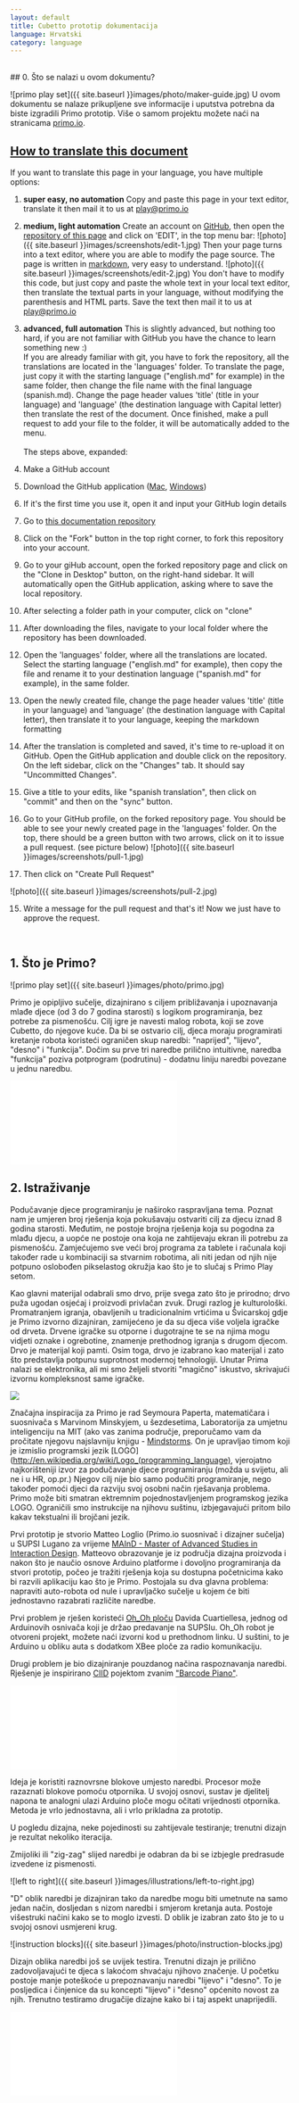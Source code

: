 ```yaml
---
layout: default
title: Cubetto prototip dokumentacija
language: Hrvatski
category: language
---
```


<br>

<div id="content" markdown="1">
## 0. Što se nalazi u ovom dokumentu?

![primo play set]({{ site.baseurl }}images/photo/maker-guide.jpg)
U ovom dokumentu se nalaze prikupljene sve informacije i uputstva potrebna da biste izgradili Primo prototip. Više o samom projektu možete naći na stranicama [primo.io](http://primo.io).

<h2>
<a href="#" id="translate-title">
    How to translate this document
</a>
</h2>


<div markdown="1" id="translate">

If you want to translate this page in your language, you have multiple options:

1. **super easy, no automation** Copy and paste this page in your text editor, translate it then mail it to us at [play@primo.io](mailto:play@primo.io)

2. **medium, light automation** Create an account on [GitHub](http://github.com), then open the [repository of this page](https://github.com/primo-io/prototype-documentation/blob/gh-pages/index.md) and click on 'EDIT', in the top menu bar:
![photo]({{ site.baseurl }}images/screenshots/edit-1.jpg)
Then your page turns into a text editor, where you are able to modify the page source. The page is written in [markdown](http://daringfireball.net/projects/markdown/syntax), very easy to understand.
![photo]({{ site.baseurl }}images/screenshots/edit-2.jpg)
You don't have to modify this code, but just copy and paste the whole text in your local text editor, then translate the textual parts in your language, without modifying the parenthesis and HTML parts. Save the text then mail it to us at [play@primo.io](mailto:play@primo.io)

3. **advanced, full automation** This is slightly advanced, but nothing too hard, if you are not familiar with GitHub you have the chance to learn something new :) <br>
If you are already familiar with git, you have to fork the repository, all the translations are located in the 'languages' folder. To translate the page, just copy it with the starting language ("english.md" for example) in the same folder, then change the file name with the final language (spanish.md). Change the page header values 'title' (title in your language) and 'language' (the destination language with Capital letter) then translate the rest of the document. Once finished, make a pull request to add your file to the folder, it will be automatically added to the menu.<br><br>
The steps above, expanded:

  1. Make a GitHub account
  2. Download the GitHub application ([Mac](http://mac.github.com/), [Windows](http://windows.github.com/))
  3. If it's the first time you use it, open it and input your GitHub login details
  4. Go to [this documentation repository](https://github.com/primo-io/prototype-documentation)
  5. Click on the "Fork" button in the top right corner, to fork this repository into your account.
  6. Go to your giHub account, open the forked repository page and click on the "Clone in Desktop" button, on the right-hand sidebar. It will automatically open the GitHub application, asking where to save the local repository.
  7. After selecting a folder path in your computer, click on "clone"
  8. After downloading the files, navigate to your local folder where the repository has been downloaded.
  9. Open the 'languages' folder, where all the translations are located. Select the starting language ("english.md" for example), then copy the file and rename it to your destination language ("spanish.md" for example), in the same folder.
  10. Open the newly created file, change the page header values 'title' (title in your language) and 'language' (the destination language with Capital letter), then translate it to your language, keeping the markdown formatting
  11. After the translation is completed and saved, it's time to re-upload it on GitHub. Open the GitHub application and double click on the repository. On the left sidebar, click on the "Changes" tab. It should say "Uncommitted Changes".
  12. Give a title to your edits, like "spanish translation", then click on "commit" and then on the "sync" button.
  13. Go to your GitHub profile, on the forked repository page. You should be able to see your newly created page in the 'languages' folder. On the top, there should be a green button with two arrows, click on it to issue a pull request. (see picture below)
  ![photo]({{ site.baseurl }}images/screenshots/pull-1.jpg)

  14. Then click on "Create Pull Request"

  ![photo]({{ site.baseurl }}images/screenshots/pull-2.jpg)

  15. Write a message for the pull request and that's it! Now we just have to approve the request.
</div>
<br>

## 1. Što je Primo?
![primo play set]({{ site.baseurl }}images/photo/primo.jpg)

Primo je opipljivo sučelje, dizajnirano s ciljem približavanja i upoznavanja mlađe djece (od 3 do 7 godina starosti) s logikom programiranja, bez potrebe za pismenošću. Cilj igre je navesti malog robota, koji se zove Cubetto, do njegove kuće. Da bi se ostvario cilj, djeca moraju programirati kretanje robota koristeći ograničen skup naredbi: "naprijed", "lijevo", "desno" i "funkcija". Dočim su prve tri naredbe prilično intuitivne, naredba "funkcija" poziva potprogram (podrutinu) - dodatnu liniju naredbi povezane u jednu naredbu.

<div class="videoWrapper">
	<iframe src="//player.vimeo.com/video/82620072" frameborder="0" webkitallowfullscreen="true" mozallowfullscreen="true"  allowfullscreen="true">        
    </iframe>
</div>

## 2. Istraživanje

Podučavanje djece programiranju je naširoko raspravljana tema. Poznat nam je umjeren broj rješenja koja pokušavaju ostvariti cilj za djecu iznad 8 godina starosti. Međutim, ne postoje brojna rješenja koja su pogodna za mlađu djecu, a uopće ne postoje ona koja ne zahtijevaju ekran ili potrebu za pismenošću. Zamjećujemo sve veći broj programa za tablete i računala koji također rade u kombinaciji sa stvarnim robotima, ali niti jedan od njih nije potpuno oslobođen pikselastog okružja kao što je to slučaj s Primo Play setom.

Kao glavni materijal odabrali smo drvo, prije svega zato što je prirodno; drvo puža ugodan osjećaj i proizvodi privlačan zvuk. Drugi razlog je kulturološki. Promatranjem igranja, obavljenih u tradicionalnim vrtićima u Švicarskoj gdje je Primo izvorno dizajniran, zamijećeno je da su djeca više voljela igračke od drveta. Drvene igračke su otporne i dugotrajne te se na njima mogu vidjeti oznake i ogrebotine, znamenje prethodnog igranja s drugom djecom. Drvo je materijal koji pamti. Osim toga, drvo je izabrano kao materijal i zato što predstavlja potpunu suprotnost modernoj tehnologiji. Unutar Prima nalazi se elektronika, ali mi smo željeli stvoriti "magično" iskustvo, skrivajući izvornu kompleksnost same igračke.

<img class="float" src="{{ site.baseurl }}images/photo/logo-turtle.jpg">

Značajna inspiracija za Primo je rad Seymoura Paperta, matematičara i suosnivača s Marvinom Minskyjem, u šezdesetima, Laboratorija za umjetnu inteligenciju na MIT (ako vas zanima područje, preporučamo vam da pročitate njegovu najslavniju knjigu - [Mindstorms](http://www.amazon.co.uk/Mindstorms-Children-Computers-Powerful-Ideas/dp/0465046746/ref=sr_1_1?ie=UTF8&qid=1393675158&sr=8-1&keywords=mindstorms+papert).
On je upravljao timom koji je izmislio programski jezik [LOGO](http://en.wikipedia.org/wiki/Logo_(programming_language), vjerojatno najkorišteniji izvor za podučavanje djece programiranju (možda u svijetu, ali ne i u HR, op.pr.)  Njegov cilj nije bio samo podučiti programiranje, nego također pomoći djeci da razviju svoj osobni način rješavanja problema. Primo može biti smatran ektremnim pojednostavljenjem programskog jezika LOGO. Ograničili smo instrukcije na njihovu suštinu, izbjegavajući pritom bilo kakav tekstualni ili brojčani jezik.

Prvi prototip je stvorio Matteo Loglio (Primo.io suosnivač i dizajner sučelja) u SUPSI Lugano za vrijeme [MAInD - Master of Advanced Studies in Interaction Design](http://www.maind.supsi.ch/). Matteovo obrazovanje je iz područja dizajna proizvoda i nakon što je naučio osnove Arduino platforme i dovoljno programiranja da stvori prototip, počeo je tražiti rješenja koja su dostupna početnicima kako bi razvili aplikaciju kao što je Primo. Postojala su dva glavna problema: napraviti auto-robota od nule i upravljačko sučelje u kojem će biti jednostavno razabrati različite naredbe.

Prvi problem je rješen koristeći [Oh_Oh ploču](http://david.cuartielles.com/w/Maquila2/Ohoh) Davida Cuartiellesa, jednog od Arduinovih osnivača koji je držao predavanje na SUPSIu. Oh_Oh robot je otvoreni projekt, možete naći izvorni kod u prethodnom linku. U suštini, to je Arduino u obliku auta s dodatkom XBee ploče za radio komunikaciju.

Drugi problem je bio dizajniranje pouzdanog načina raspoznavanja naredbi. Rješenje je inspirirano [CIID](http://ciid.dk/) pojektom zvanim ["Barcode Piano"](http://ciid.dk/education/portfolio/idp11/courses/physical-computing/projects/barcode-piano/).

<div class="videoWrapper">
	<iframe src="//player.vimeo.com/video/19704918" frameborder="0" webkitallowfullscreen="true" mozallowfullscreen="true"  allowfullscreen="true">    
    </iframe>
</div>

Ideja je koristiti raznovrsne blokove umjesto naredbi. Procesor može razaznati blokove pomoću otpornika. U svojoj osnovi, sustav je djelitelj napona te analogni ulazi Arduino ploče mogu očitati vrijednosti otpornika. Metoda je vrlo jednostavna, ali i vrlo prikladna za prototip.

U pogledu dizajna, neke pojedinosti su zahtijevale testiranje; trenutni dizajn je rezultat nekoliko iteracija.

Zmijoliki ili "zig-zag" slijed naredbi je odabran da bi se izbjegle predrasude izvedene iz pismenosti.

![left to right]({{ site.baseurl }}images/illustrations/left-to-right.jpg)

"D" oblik naredbi je dizajniran tako da naredbe mogu biti umetnute na samo jedan način, dosljedan s nizom naredbi i smjerom kretanja auta. Postoje višestruki načini kako se to moglo izvesti. D oblik je izabran zato što je to u svojoj osnovi usmjereni krug.

![instruction blocks]({{ site.baseurl }}images/photo/instruction-blocks.jpg)

Dizajn oblika naredbi još se uvijek testira. Trenutni dizajn je prilično zadovoljavajući te djeca s lakoćom shvaćaju njihovo značenje. U početku postoje manje poteškoće u prepoznavanju naredbi "lijevo" i "desno". To je posljedica i činjenice da su koncepti "lijevo" i "desno" općenito novost za njih. Trenutno testiramo drugačije dizajne kako bi i taj aspekt unaprijedili.

<div class="videoWrapper">
	<iframe src="//player.vimeo.com/video/50570097" frameborder="0" webkitallowfullscreen="true" mozallowfullscreen="true"  allowfullscreen="true">

    </iframe>
</div>

U početku, robot je bio auto igračka te je njegova izrada bila vrlo komplicirana i vremenski zahtijevna jer je laserski izrezane komade trebalo zalijepiti sloj po sloj i nakon toga preko sat vremena brusiti. Auto je imao još jednu manu. Bio je izrazio dječački orjentiran. Željeli smo ostati neutralni i stvoriti igračku koja nije specifično igračka za dječake ili za djevojčice te smo se odlučili za vrlo neutalan geometrijski oblik - kvadar (kutiju).

Maloj kutiji smo zatim dali ime, zajedno s osobnošću i nasmješenim lice, čineći ju tako još privlačnijom za djecu. Mali robot nazvan je Cubetto (talijanska riječ za malu kocku). Ideja s Cubettom je također napraviti osnovni modul koji može lagano biti proširen i nadograđen u budućnosti.

![cubetto]({{ site.baseurl }}images/photo/cubetto.jpg)

## 3. Početak

### 3.1 Osnove

Primo se sastoji od tri dijela: upavljačke ploče, Cubetta i skupa naredbi. Djeca upravljaju Cubettom stavljajući blokove (naredbe) u rupe na upravljačkoj ploči, stvarajući pritom niz naredbi (program) koji zatim Cubetto izvrši.

Postoje četri vrste blokova, što znači da trebamo koristiti otpornike s četri različite vrijednosti, po mogućnosti poprilično različite jedne od drugih.

Blokovi se umeću u rupe na upravljačkoj ploči, gdje se razluči vrijednost otpornika. Nakon toga, vrijednosti se obrade u tekst koji se pošalje Cubettu koristeći dva XBee bežična modula te Cubetto izvrši niz naredbi, jednu po jednu.

Mozak prototipa su dvije Arduino ploče; UNO (mogu poslužiti i Leonardo ili Duemilanove) za Cubetto i Mega za upravljačku ploču, gdje nam treba 16 analognih ulaza.

### 3.2 Elektronika

### Potreban alat

* lemilica
* žica za lemljenje (tinol)
* vodiči
* pištolj za ljepilo (vruće)
* ljepilo za drvo
* bakrena traka široka 5mm

### Materijal (cijene u eurima)

Cubetto ~ 88 €

* Arduino UNO (ili Leonardo) - 20 € : [Arduino Store](http://store.arduino.cc/index.php?main_page=product_info&cPath=11&products_id=195#.UxC5nfTV_bA)
* Arduino Proto Wireless Shield - 14.90 € : [Arduino Store](http://store.arduino.cc/index.php?main_page=product_info&cPath=37_5&products_id=145#.UxC53vTV_bA)
* SN754410 Motor Driver - 3.90 € : [Arduino Store](http://store.arduino.cc/index.php?main_page=product_info&cPath=6_33&products_id=153#.UxC5-_TV_bB)
* XBee (serija 1 ili 2, ne čini nikakvu razliku) : 23.90 € - [Arduino Store](http://store.arduino.cc/index.php?main_page=product_info&cPath=37_38&products_id=292#.UxC6cvTV_bA)
* SolarBotics kotači x 2 : 4.74 € - [Solarbotics Store](https://solarbotics.com/product/gmpw/)
* SolarBotics Gear Motors GM3 x 2 : 8.36 € - [Solarbotics Store](https://solarbotics.com/product/gm3/)
* 2 Ball Casters : 5.79 € - [Solarbotics Store](https://solarbotics.com/product/23160/)
* CNY70 x 2 : 1 € - [Mouser](http://uk.mouser.com/ProductDetail/Vishay/CNY70/?qs=%2fha2pyFaduj8YpDhNNtXszq4w32cl%2fAjUjdOwQUvJUM%3d)
* (optional) držač za baterije : 4 € - [Solarbotics Store](https://solarbotics.com/product/bholdaa_4_cell/)
* (optional) 4 x punjive baterije

Upravljačka ploča ~ 88 € (puka slučajnost)

* Arduino Mega 2560 : 39.00 € - [Arduino Store](http://store.arduino.cc/index.php?main_page=product_info&cPath=11&products_id=196#.UxC_gPTV_bA)
* Arduino Proto Wireless Shield : 14.90 - [Arduino Store](http://store.arduino.cc/index.php?main_page=product_info&cPath=37_5&products_id=145#.UxC53vTV_bA)
* XBee (series 1 or 2, doesn't make any difference) : 23.90 € - [Arduino Store](http://store.arduino.cc/index.php?main_page=product_info&cPath=37_38&products_id=292#.UxC6cvTV_bA)
* 16 5mm LED (crvene): 1 € - [Mouser](http://uk.mouser.com/ProductDetail/Lite-On/LTL-4223/?Lite-On/LTL-4223/&qs=sGAEpiMZZMusoohG2hS%252b15J8d1kHl%252bvkJpzS4atZNEA=)
* 16 220 Ω otpornika : 0.16 € - [Mouser](http://uk.mouser.com/ProductDetail/Xicon/291-220-RC/?qs=sGAEpiMZZMu61qfTUdNhG%2f1uGo5nxyCVqn6ChOCvUEE%3d)
* 16 10 KΩ otpornika : 0.16 € - [Mouser](http://uk.mouser.com/ProductDetail/Xicon/291-10K-RC/?qs=sGAEpiMZZMu61qfTUdNhG6xwTrVwTvbz8PPav3aExs8%3d)
* 1 kontaktni prekidač : 1 €
* 50 jednorednih muških pin kontaktata  (male headers) : 1 €
* 16 dvorednih muških pin kontakata (double male headers) : 0.50 € - [Arduino Store](http://store.arduino.cc/index.php?main_page=product_info&cPath=6_32&products_id=294#.UxC_3fTV_bA)
* 50 jednorednih ženskih pin kontakata (female headers) : 1 € - [Arduino Store](http://store.arduino.cc/index.php?main_page=product_info&cPath=6_32&products_id=188#.UxDAAfTV_bA)
* 16 magneta promjera 4mm i visine 3mm : 3.5 € - [Supermagnete](http://www.supermagnete.ch/eng/S-04-03-N)

Naredbe ~ 4 €

* 4 x 4.7 KΩ otpornika : 0.04 € - [Mouser](http://uk.mouser.com/ProductDetail/Xicon/291-47K-RC/?qs=sGAEpiMZZMu61qfTUdNhG%2fbdyz6pU6a%252bvHlD5kaZWgo%3d)
* 4 x 100 KΩ otpornika : 0.04 € - [Mouser](http://uk.mouser.com/ProductDetail/Xicon/291-100K-RC/?qs=sGAEpiMZZMu61qfTUdNhG81NIhcRRUJQxII5Nsctha8%3d)
* 4 x 220 Ω otpornika : 0.04 € - [Mouser](http://uk.mouser.com/ProductDetail/Xicon/291-220-RC/?qs=sGAEpiMZZMu61qfTUdNhG%2f1uGo5nxyCVqn6ChOCvUEE%3d)
* 4 x 10 KΩ otpornika : 0.04 € - [Mouser](http://uk.mouser.com/ProductDetail/Xicon/291-10K-RC/?qs=sGAEpiMZZMu61qfTUdNhG6xwTrVwTvbz8PPav3aExs8%3d)
* 16 magneta promjera 4mm i visine 3mm : 3.5 € - [Supermagnete](http://www.supermagnete.ch/eng/S-04-03-N)

### 3.3 Napajanje

Cubetto se napaja pomoću baterija, a upravljačka ploča može, ali i ne mora - već prema izboru. Za prototip možete koristiti LiPo baterije ili obične AA baterije, prema želji. Mi smo koristili obje, LiPo baterije su dobre, ali vam treba dodatna oprema. Ako počinjete "od nule" preporučamo vam AA baterije. Imajte na umu da se baterije potroše prilično brzo, tako da je puno bolje koristiti punjive baterije poput NiMh.

### 3.4 Dizajn prototipa

Cijeli proizvod je napravljen od laserski izezanog drveta (šperploče), uglavnom debljine 4 mm sa samo jednim slojem od 1mm. Laserski možete izrezati ove dijelove koristeći servis kao što je Ponoko, ili u lokanom FabLabu (nažalost u HR još uvijek ne postoji FabLab podružnica, ali postoje komercijalni servisi). Prvi prototip je bio laserski izrezan u [FabLabu Lugano](http://fablab.supsi.ch/), dok je daljnji razvoj nastavljen u [FabLabu Torino](http://fablabtorino.org/), gdje dio razvojnog tima još uvijek boravi.

Pravljenje Cubetta i upravljačke ploče je dugotrajna ali vrlo jednostavna procedura, njihove ljuske su u osnovi kutije. Malo kompliciranije je pravljenje naredbenih blokova. Oni se sastoje od drvenih slojeva od 4mm s magnetima i otpornicima zalemljenim unutra.

## 4. Izgradnja prototipa

### [Download Source Files](files/primo-prototype-laser.zip)

### 4.1 Upravljačka ploča

Za konstrukciju upravljačke ploče prvo je potrebno izrezati drvene dijelove iz dviju datoteka: interface-board-4mm.dxf i interface-board-1mm.dxf: prva je za dijelove od šperploče debljine 4mm, a druga za dijelove od šperploče debljine 1mm.
Kao što se može vidjeti iz priloženih datoteka, dijelovi su označeni brojevima da bi se olakšalo slaganje. Brojevi su spremljeni u različitom sloju (layer) tako da se mogu jednostavno ukloniti prije samog laserskog rezanja. Preporučamo da podesite veličinu rupe za startni gumb, baziran na veličini gumba koji želite koristiti.

Prvo morate zalijepiti zajedno dijelove "3" i "4" pri čemu iskoristite rupe u kutevima da bi pomoću vijaka uskladili ploče te ih ostavite da se zalijepe preko noći.

Zatim uzmite bakrenu traku i izrežite 32 komada od 70mm postavite ih unutar pravokutnih rupa na komadu koji ste upravo zalijepili. Trake trebaju imati najmanje 30mm sa svake strane. Jednom kad ste to završili, možete nastaviti i zalijepiti ostale slojeve koji dolaze iznad (prema skici):

![copper connectors]({{ site.baseurl }}images/illustrations/board-1.jpg)
![copper connectors]({{ site.baseurl }}images/illustrations/board-2.jpg)

Jednostavnije je ako ujedno prvo zalijepite komade "1" i "2" zajedno te ih onda zalijepite s komadima "3" i "4" obrađenim na prethodno opisani način.

![copper connectors]({{ site.baseurl }}images/illustrations/board-esploso.jpg)

Nakon što se ljepilo osušilo, stavite magnete u male, za njih predviđene rupice. Okrenite zaljepljene ploče i jednostavno popunite rupice magnetima pri čemu obratite pozornost da svi magneti imaju istu orijentaciju, nije važno sjever ili jug. Začepite rupice pištoljem za ljepilo.

Potom na red dolazi elektronika. Započnite postavljanjem vodova za fazu (5V) i nulu duž rupa kao na slici. Za prvi prototip nismo koristili bakrenu traku nego obične vodljive žice (koje dakako možete i sami koristiti), ali za ovaj prototip smo također uporabili bakrenu traku i za vodove. Puno je jednostavnije spajati komponente uz znatnu uštedu vremena.

![rails]({{ site.baseurl }}images/illustrations/board-3.jpg)

U sljedećem koraku električki povežite jednu od bakrenih konektora na svakoj rupi sa granom "nula". Ako ste koristili bakrenu traku, najjednostavnije je iskoristiti još mali komad iste trake, dovoljan da dotakne oba kraja.

![rails]({{ site.baseurl }}images/illustrations/board-5.jpg)

Nakon toga spojite drugu stranu svakog konektora sa granom od 5V (faza), ali ovaj put, koristeći otpornik od 10kΩ. Vrlo korisno svojstvo bakrene trake je da izvrsno prihvaća lemljenje. Na slici možete vidjeti korištenu tehniku:

![10k]({{ site.baseurl }}images/photo/diy-docs-1.jpg)

Na kraju ovog dijela trebali biste imati nešto poput ovog:

![10k scheme]({{ site.baseurl }}images/illustrations/board-6.jpg)

Sad je vrijeme da postavite svijetleće diode (LED) - stavite diodu u svaku od 16 rupica. Imajte na umu da diode imaju polaritet i već sad ih prikladno orijentirajte. Koristeći vruće ljepilo zaljepite ih za drvo. Nakon što se ljepilo ohladi spojite katodu (kraći kontakt) sa otpornikom od 220Ω kojeg zatim spojite na nultu granu.

![10k]({{ site.baseurl }}images/photo/diy-docs-6.jpg)

Spojite svaku katodu na nultu granu preko 220Ω otpornika.

![10k scheme]({{ site.baseurl }}images/illustrations/board-7.jpg)

Dulji kontakt diode treba spojiti na Arduinov (Mega) digitalni I/O kontakt (pin). Ovi pinovi su označeni brojevima od 22 do 53. Da bi vam život bio lakši i kasnije bilo jednostavnije pristupiti svakoj diodi, spojite diode u nizu: u prototipu smo počeli sa pinom 30 za završili sa pinom 45 (ukupno 16 dioda). Početna vrijednost nije bitna, samo to da diode slijede jedna drugu.

Jedan od jednstavnijih načina je da se vodiči zaleme na dvoredne muške kontakte. Konektori na Aruino Mega ploči su posloženi u dvoredu te je ovim rješenjem jednostavno spojiti i odspojiti Arduino ploču.

![rack]({{ site.baseurl }}images/photo/diy-docs-4.jpg)

Nakon što završite lemljenje dioda, zalemite i ručno izrađene konektore. Oni moraju biti spojeni na Arduinove analogne pinove da bi mogli očitati vrijednosti otpornika. Kao i pri spajanju dioda, konektori moraju biti povezani u nizu; počevši od kontakta A0 za prvu rupu pa do kontakta A15 za rupu 16. Žice moraju biti spojene na istom mjestu gdje smo prethodno zalemili 10kΩ otpornik (prema ilustraciji):

![analog input board connections]({{ site.baseurl }}images/illustrations/board-8.jpg)

<div class="cf">
<img class="float cf" src="{{ site.baseurl }}images/illustrations/button.jpg">

<p>
Ovdje smo koristili jednoredne kontakte zato što su analogni kontakti na Aruduinu posloženi u jednoj liniji.

</p>

<p>
Na kraju spojite startni prekidač; zalemite dvije žice na suprotne kontakte i nakon toga ih s gornje strane provucite kroz rupe na ploči i pritisnite prekidač do kraja. Zatim okrnite ploču i trebali biste imati dvije žice koje spojite prema shemi: jednu izravno na na 5V, a drugu preko otpornika od 10kΩ na nulu. Nakon toga spojite Arduinov digitalni pin na prekidač. U našem primjeru iskoristili smo pin 50.

</p>
</div>


![photo]({{ site.baseurl }}images/photo/diy-docs-5.jpg)

Sad smo skoro gotovi s upravljačkom pločom, još samo trebate spojiti štit za bežičnu komunikaciju (wireless shield) povrh Arduino Mega ploče te spojiti kontakte za naredbe, diode i prekidač u za to odgovarajuća mjesta na Arduino ploči: 30-45 za diode, A0-A15 za naredbe i 50 za startni prekidač. Iskoristite A0 do A5 kontakte na bežičnom štitu. Ne zaboravite spojiti nulu na GND pin i 5V na 5V pin.

![rack]({{ site.baseurl }}images/photo/diy-docs-3.jpg)

Zatim je potrebno malo podešavanja: nakon što je dio broj 12 obojan, možete ga zalijepiti s dijelom broj 13 na vrhu ploče. Isto vrijedi i za startni "crveni" gumb: nakon što je dio broj 14 obojan, postavite nešto mekano poput kartona povrh ploče broj 2 - oko startnog prekidača. Nakon toga stavite malo vrućeg ljepila povrh prekidača i prije nego se ljepilo ohladi postavite crveni disk (prema slici).

![photo]({{ site.baseurl }}images/illustrations/button-mechanics.jpg)

### Naredbeni blokovi

Ovo je jedan blok, rastavljen u sastavne dijelove:

<img class="float cf" src="{{ site.baseurl }}images/illustrations/instruction-esploso.jpg">

Da biste složili blok, prvo je potrebno izrezati dijelove prema nacrtima u datotekama; postoji jedna za 4mm debelu drvenu ploču (šperploču) i jedna za 1mm debelu (tanku) ploču. Poželjno je ploče izrezati laserskim rezačem. Ukupno se nalaze četiri sloja, označeni brojevima od 1 do 4 i prema priloženim nacrtima može se napraviti 16 naredbi - četiri od svake vrste.

Svaka vrsta naredbi ima svoj određeni otpornik:

NAPRIJED: 4.7 KΩ<br>
LIJEVO: 100 KΩ<br>
DESNO: 220 Ω<br>
FUNKCIJA: 10 KΩ

Slaganje bloka započinje se sljepljivanjem slojeva 3 i 4.

Nakon što se ljepilo osušilo, možete obojati ploču. Na ilustraciji ispod su označeni dijelovi koji se trebaju obojati.

![image]({{ site.baseurl }}images/illustrations/colors.jpg)

Sada odrežite dva komada bakrene trake, svaki dugačak 40mm. Provucite ih kroz rupe u komadima koje ste upravo zalijepili, praveći ovojnicu  oko njih. Ovojnica mora biti poprilično zategnuta.

![photo]({{ site.baseurl }}images/illustrations/instruction-block-guide.jpg)

Nakon toga, stavite magnet u rupu. OPREZ, PROVJERITE DA JE MAGNET PRAVILNO ORIJENTIRAN, tako da se blok privlači u rupu. Ako magnet stavite naopako, naredbeni blokovi će biti izbacivani iz rupa što može biti zabavno, ali nije uporabljivo u našem slučaju.

Učvrstite magnet s kapljicom vrućeg ljepila i prije nego se ljepilo ohladi prislonite otpornik na vrh s "krakovima" oslonjenim na bakrene vrpce. U sljedećem koraku zalemite krajeve otpornika na bakrene vrpce, zatim odrežite višak krakova i zalijepite drveni dio broj 2 povrh otpornika.

Završite blok ljepljenjem posljednjeg sloja, označenog brojem 1 te ponovite proceduru za svaki naredbeni blok :)

### CUBETTO

Elektronika:

Cubetto prototip možete izgraditi oko Arduino Uno ili Leonardo ploče, s proto bežičnim štitom povrh. Razlog za korištenje proto štita je taj što ima i mali razvojni dio, doboljno velik da se na njega učvrsti motor driver te konektori za optičke encodere, motore i napajanje.

Cubetto se mora okretati 90 stupnjeva na lijevo i desno. Nažalost, korištenje vremenskog intervala poput "okreći se nadesno jednu sekundu" je vrlo nepouzdana metoda. Razlog leži skriven u brojnim parametrima o kojima operacija ovisi kao što su vrsta poda, snaga baterije, itd. Način na koji smo to riješili je razaznavanjem okreta kotača korištenjem optičkih encodera u paru sa naljepnicama. Naljepnica je okrugla i zaljepi se na unutrašnju stranu kotača gdje se nalazi CNY70 optički encoder (prema slici)...

![photo]({{ site.baseurl }}images/photo/diy-docs-14.jpg)

Naljepnica je podijeljena u crne i bijele kriške. CNY70 u sebi sadrži infracrvenu diodu koja je stalno upaljena i fototranzistor koji očitava količinu infracrvenog svjetla koja se odbija od naljepnice na kotaču te pada na njega. Budući da se svjetlost različito odbija od bijele i crne površine (bijela odbija skoro svu svjetlost dok crna apsorbira skoro svu svjetlost), varijacija signala koji izlazi iz fototranzistora je povezana s rotacijom kotača.

![photo]({{ site.baseurl }}images/illustrations/cny70-physycs.jpg)

Razvojni dio bežičnog proto štita na kojem se nalaze motor driver i ostali konektori za druge dijelove (zalemljeni na ploču). Za konektore jednostavno koristite muške i ženske pin konektore.


![photo]({{ site.baseurl }}images/illustrations/wireless-shield-connections.jpg)

Za ove konektore smo iskoristili muške i ženske pin konektore.

![photo]({{ site.baseurl }}images/photo/diy-docs-12.jpg)

![photo]({{ site.baseurl }}images/illustrations/wireless-shield-connections-1.jpg)

SN754410 motor driver ima 16 kontakata koji moraju biti spojeni prema slijedećoj shemi:

![photo]({{ site.baseurl }}images/illustrations/motor-driver.jpg)

CNY70 shema kontakata:

<img style="width:50%" src="{{ site.baseurl }}images/illustrations/cny70-wiring.jpg">

Dizajn:

Započnite laserskim rezačem datoteke cubetto.dxf. Svi dijelovi Cubetta su izrezani od 4mm debele šperploče. Slijedite vizualne upute za izgradnju osnove:

![photo]({{ site.baseurl }}images/illustrations/cubetto-guide.jpg)

Nemojte još staviti motore, prvo trebate pričvrstiti kuglice na podnožje (ball casters).

![photo]({{ site.baseurl }}images/illustrations/ball-caster.jpg)

![photo]({{ site.baseurl }}images/photo/diy-docs-9.jpg)

Zatim slijede CNY70 encoderi. Zalemite na žicu dva suprotna pin konektora koji moraju biti spojeni na 5V. Zatim zalemite tri žice na preostale konektore CNY70 encodera s jedne strane te na niz od 3 ženska pin konektora. Oni će kasnije biti spojeni na pinove na proto štitu.

Dva CNY70 encodera moraju biti postavljena na rub donjeg sloja, s LED i fototranzistorom u vodoravnom položaju. Da biste ih pričvrstili možete koristiti vruće ljepilo (ili neko drugo ljepilo).

Pogledajte sliku da biste bolje razumjeli položaj CNY70 encodera...

![photo]({{ site.baseurl }}images/photo/diy-docs-11.jpg)

Isto kao i pri CNY70, zalemite dvije žice na mala kontaktna krilca koja izviruju iz svakog motora. Možete i uplesti dvije žice kako biste ih napravili čvršćima te na kraju zalemite par ženskih pin kontakata, kao na ilustraciji:

Sada isprintajte nacrt s bijelim i crnim kriškama, zalijepite ih na komad kartona (ili laserski izrezanog drveta/šperploče, što god vam se više sviđa) i napravite rupu u sredini budući da će biti umetnuti između motora i kotača. Crno-bijele kriške moraju biti okrenute prema unutrašnjosti Cubetta te udaljenost između crteža i CNY70 encodera mora biti između 1 i 3 milimetra da bi CNY70 encoder radio ispravno.

![photo]({{ site.baseurl }}images/photo/diy-docs-10.jpg)

Sad možete staviti kotače na motore, ukoliko ste koristili Solarbotics kotače, možete ih pričvrstiti priloženim vijkom - ne zatežite vijak prejako.

Zalijepite tri od četiri zida Cubetta, dijelove označene s 5, 7 i 8. Ostavite stražnju stranu sobodnu, za slučaj da želite nešto promijeniti.

Uzmite kućište za baterije i zalemite dva ženska pin kontakta na crnu i crvenu žicu. Kontakti će na štitu biti spojeni na VIN i GND. Vrlo je poželjno ugraditi i prekidač kojim možete isključiti Cubetta.

![photo]({{ site.baseurl }}images/photo/diy-docs-13.jpg)

Sad možete staviti Arduino i proto štit povrh motora, spojite sve konektore i završili ste pravljenje svog Cubetta.
</div>

## Arduino

### [Download Arduino dokumente](https://github.com/primo-io/arduino-sketches/raw/master/primo-prototype-arduino.zip)

Upute su na engleskom u komentarima crteža.
